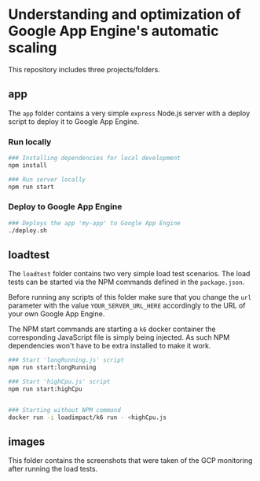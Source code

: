 
# Understanding and optimization of Google App Engine's automatic scaling


This repository includes three projects/folders.

## app

The `app` folder contains a very simple `express` Node.js server with a deploy script to deploy it to Google App Engine.

### Run locally

```sh
### Installing dependencies for local development
npm install

### Run server locally
npm run start
```

### Deploy to Google App Engine


```sh
### Deploys the app 'my-app' to Google App Engine
./deploy.sh
```



## loadtest

The `loadtest` folder contains two very simple load test scenarios. The load tests can be started via the NPM commands defined in the `package.json`.

Before running any scripts of this folder make sure that you change the `url` parameter with the value `YOUR_SERVER_URL_HERE` accordingly to the URL of your own Google App Engine.

The NPM start commands are starting a `k6` docker container the corresponding JavaScript file is simply being injected. As such NPM dependencies won't have to be extra installed to make it work.

```sh
### Start 'longRunning.js' script
npm run start:longRunning

### Start 'highCpu.js' script
npm run start:highCpu


### Starting without NPM command
docker run -i loadimpact/k6 run - <highCpu.js
```

## images

This folder contains the screenshots that were taken of the GCP monitoring after running the load tests.
